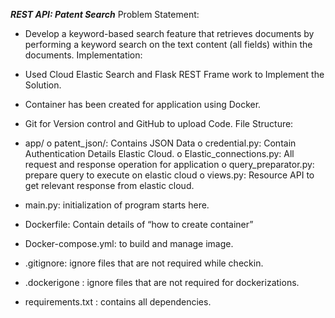 *****************************REST API: Patent Search*****************************
Problem Statement:
-	Develop a keyword-based search feature that retrieves documents by performing a keyword search on the text content (all fields) within the documents.
Implementation:
-	Used Cloud Elastic Search and Flask REST Frame work to Implement the Solution.
-	Container has been created for application using Docker.
-	Git for Version control and GitHub to upload Code.
File Structure:
-	app/
   o	patent_json/: Contains JSON Data
   o	credential.py: Contain Authentication Details Elastic Cloud.
   o	Elastic_connections.py: All request and response operation for application
   o	query_preparator.py: prepare query to execute on elastic cloud
   o	views.py: Resource API to get relevant response from elastic cloud.

-	main.py: initialization of program starts here.
-	Dockerfile: Contain details of “how to create container”
-	Docker-compose.yml: to build and manage image.
-	.gitignore: ignore files that are not required while checkin.
-	.dockerigone : ignore files that are not required for dockerizations.
-	requirements.txt : contains all dependencies.
